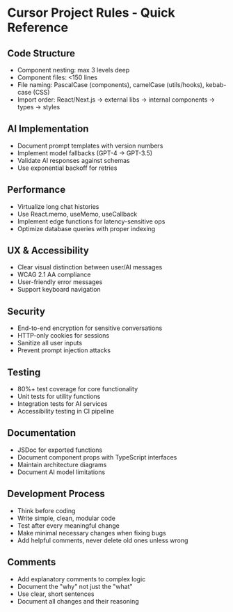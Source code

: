 # Cursor Project Rules - Quick Reference

## Code Structure
- Component nesting: max 3 levels deep
- Component files: <150 lines
- File naming: PascalCase (components), camelCase (utils/hooks), kebab-case (CSS)
- Import order: React/Next.js → external libs → internal components → types → styles

## AI Implementation
- Document prompt templates with version numbers
- Implement model fallbacks (GPT-4 → GPT-3.5)
- Validate AI responses against schemas
- Use exponential backoff for retries

## Performance
- Virtualize long chat histories
- Use React.memo, useMemo, useCallback
- Implement edge functions for latency-sensitive ops
- Optimize database queries with proper indexing

## UX & Accessibility
- Clear visual distinction between user/AI messages
- WCAG 2.1 AA compliance
- User-friendly error messages
- Support keyboard navigation

## Security
- End-to-end encryption for sensitive conversations
- HTTP-only cookies for sessions
- Sanitize all user inputs
- Prevent prompt injection attacks

## Testing
- 80%+ test coverage for core functionality
- Unit tests for utility functions
- Integration tests for AI services
- Accessibility testing in CI pipeline

## Documentation
- JSDoc for exported functions
- Document component props with TypeScript interfaces
- Maintain architecture diagrams
- Document AI model limitations

## Development Process
- Think before coding
- Write simple, clean, modular code
- Test after every meaningful change
- Make minimal necessary changes when fixing bugs
- Add helpful comments, never delete old ones unless wrong

## Comments
- Add explanatory comments to complex logic
- Document the "why" not just the "what"
- Use clear, short sentences
- Document all changes and their reasoning 